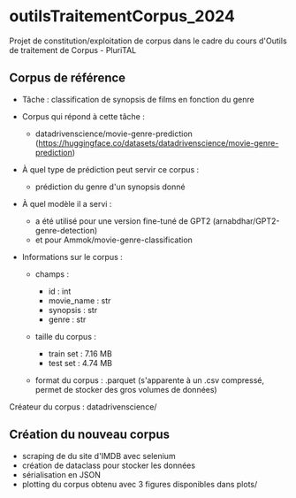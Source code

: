 # outilsTraitementCorpus_2024
Projet de constitution/exploitation de corpus dans le cadre du cours d'Outils de traitement de Corpus - PluriTAL

## Corpus de référence
- Tâche : classification de synopsis de films en fonction du genre
- Corpus qui répond à cette tâche : 
    - datadrivenscience/movie-genre-prediction (https://huggingface.co/datasets/datadrivenscience/movie-genre-prediction)
- À quel type de prédiction peut servir ce corpus :
    - prédiction du genre d'un synopsis donné
- À quel modèle il a servi :
    - a été utilisé pour une version fine-tuné de GPT2 (arnabdhar/GPT2-genre-detection)
    - et pour Ammok/movie-genre-classification

- Informations sur le corpus :

    - champs :
        - id : int
        - movie_name : str
        - synopsis : str
        - genre : str

    - taille du corpus :
        - train set : 7.16 MB
        - test set : 4.74 MB
    
    - format du corpus : .parquet (s'apparente à un .csv compressé, permet de stocker des gros volumes de données)

Créateur du corpus : datadrivenscience/

## Création du nouveau corpus
- scraping de du site d'IMDB avec selenium
- création de dataclass pour stocker les données
- sérialisation en JSON
- plotting du corpus obtenu avec 3 figures disponibles dans plots/